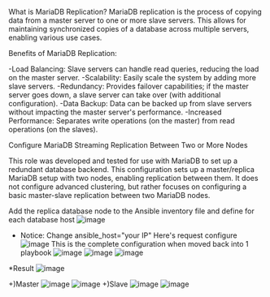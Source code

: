 What is MariaDB Replication?
MariaDB replication is the process of copying data from a master server to one or more slave servers. This allows for maintaining synchronized copies of a database across multiple servers, enabling various use cases.

Benefits of MariaDB Replication:

-Load Balancing: Slave servers can handle read queries, reducing the load on the master server.
-Scalability: Easily scale the system by adding more slave servers.
-Redundancy: Provides failover capabilities; if the master server goes down, a slave server can take over (with additional configuration).
-Data Backup: Data can be backed up from slave servers without impacting the master server's performance.
-Increased Performance: Separates write operations (on the master) from read operations (on the slaves).

Configure MariaDB Streaming Replication Between Two or More Nodes

This role was developed and tested for use with MariaDB to set up a redundant database backend. This configuration sets up a master/replica MariaDB setup with two nodes, enabling replication between them. It does not configure advanced clustering, but rather focuses on configuring a basic master-slave replication between two MariaDB nodes.

Add the replica database node to the Ansible inventory file and define for each database host
![image](https://github.com/user-attachments/assets/6cc004d5-86c2-4765-997d-a56aa1277d88)
* Notice:
  Change ansible_host="your IP"
Here's request configure
![image](https://github.com/user-attachments/assets/2a613bcb-ba12-433f-b655-20cac2623455)
This is the complete configuration when moved back into 1 playbook
![image](https://github.com/user-attachments/assets/ee42228d-82d9-4302-9c8d-af83af829cb0)
![image](https://github.com/user-attachments/assets/e02a830e-6f8c-44be-8b3d-2ad413a485b3)
![image](https://github.com/user-attachments/assets/76118446-db91-4282-962b-63d14a2882a8)

*Result
![image](https://github.com/user-attachments/assets/ce3deea2-d2a3-4669-8213-c9f658256cce)

+)Master
![image](https://github.com/user-attachments/assets/de09ddf6-4d9b-4814-93d3-90bf5c73bfb9)
![image](https://github.com/user-attachments/assets/9f3a8751-e3d9-447c-8c43-4aee0623731d)
+)Slave
![image](https://github.com/user-attachments/assets/de09ddf6-4d9b-4814-93d3-90bf5c73bfb9)
![image](https://github.com/user-attachments/assets/7b630a75-e7f6-4519-8f80-b62751ecf950)



       

